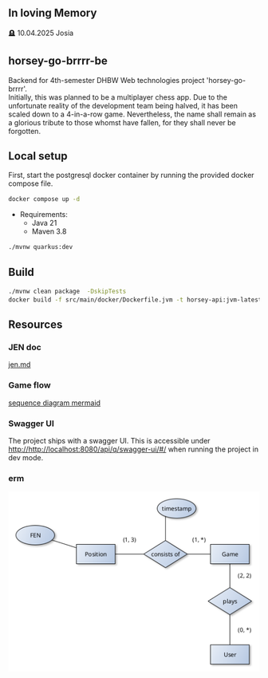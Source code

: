 ## In loving Memory

🪦 10.04.2025 Josia

## horsey-go-brrrr-be

Backend for 4th-semester DHBW Web technologies project 'horsey-go-brrrr'. <br>
Initially, this was planned to be a multiplayer chess app. Due to the unfortunate reality of the development team being halved, it has been scaled down to a 4-in-a-row game.
Nevertheless, the name shall remain as a glorious tribute to those whomst have fallen, for they shall never be forgotten.

## Local setup

First, start the postgresql docker container by running the provided docker compose file.

```bash
docker compose up -d
```

- Requirements:
  - Java 21
  - Maven 3.8

```bash
./mvnw quarkus:dev
```

## Build
```bash
./mvnw clean package  -DskipTests
docker build -f src/main/docker/Dockerfile.jvm -t horsey-api:jvm-latest .
```

## Resources

### JEN doc

[jen.md](doc/jen.md)

### Game flow 
[sequence diagram mermaid](doc/websocket_sequence_diagram.md)

### Swagger UI

The project ships with a swagger UI. This is accessible under
[http://http://localhost:8080/api/q/swagger-ui/#/](http://http://localhost:8080/api/q/swagger-ui/#/) when running the project in dev mode.

### erm

![](doc/erm.png)
